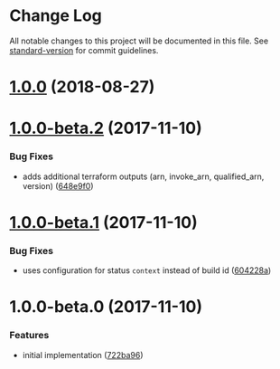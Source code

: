# Change Log

All notable changes to this project will be documented in this file. See [standard-version](https://github.com/conventional-changelog/standard-version) for commit guidelines.

<a name="1.0.0"></a>
# [1.0.0](https://github.com/cludden/tf-codebuild-github-status/compare/v1.0.0-beta.2...v1.0.0) (2018-08-27)



<a name="1.0.0-beta.2"></a>
# [1.0.0-beta.2](https://github.com/cludden/tf-codebuild-github-status/compare/v1.0.0-beta.1...v1.0.0-beta.2) (2017-11-10)


### Bug Fixes

* adds additional terraform outputs (arn, invoke_arn, qualified_arn, version) ([648e9f0](https://github.com/cludden/tf-codebuild-github-status/commit/648e9f0))



<a name="1.0.0-beta.1"></a>
# [1.0.0-beta.1](https://github.com/cludden/tf-codebuild-github-status/compare/v1.0.0-beta.0...v1.0.0-beta.1) (2017-11-10)


### Bug Fixes

* uses configuration for status `context` instead of build id ([604228a](https://github.com/cludden/tf-codebuild-github-status/commit/604228a))



<a name="1.0.0-beta.0"></a>
# 1.0.0-beta.0 (2017-11-10)


### Features

* initial implementation ([722ba96](https://github.com/cludden/tf-codebuild-github-status/commit/722ba96))
